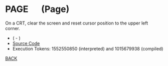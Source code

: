 # PAGE &emsp; (Page)
On a CRT, clear the screen and reset cursor position to the upper left corner.
* ( - )
* [Source Code](../words/facility/Page.cs)
* Execution Tokens: 1552550850 (interpreted) and 1015679938 (compiled)


[BACK](builtins.md#Page)
